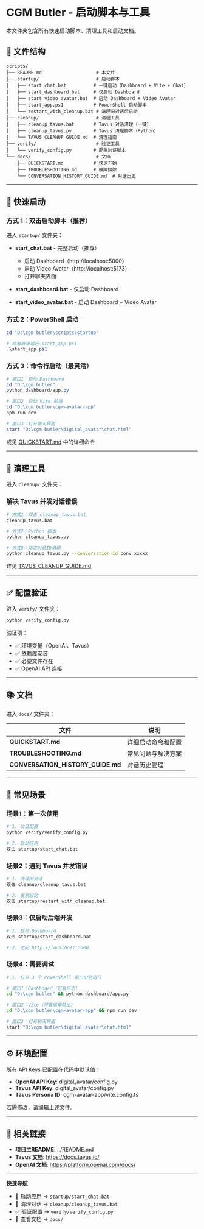 # CGM Butler - 启动脚本与工具

本文件夹包含所有快速启动脚本、清理工具和启动文档。

## 📁 文件结构

```
scripts/
├── README.md                    # 本文件
├── startup/                     # 启动脚本
│   ├── start_chat.bat          # 一键启动（Dashboard + Vite + Chat）
│   ├── start_dashboard.bat     # 仅启动 Dashboard
│   ├── start_video_avatar.bat  # 启动 Dashboard + Video Avatar
│   ├── start_app.ps1           # PowerShell 启动脚本
│   └── restart_with_cleanup.bat # 清理旧对话后启动
├── cleanup/                     # 清理工具
│   ├── cleanup_tavus.bat       # Tavus 对话清理（一键）
│   ├── cleanup_tavus.py        # Tavus 清理脚本（Python）
│   └── TAVUS_CLEANUP_GUIDE.md  # 清理指南
├── verify/                      # 验证工具
│   └── verify_config.py        # 配置验证脚本
└── docs/                        # 文档
    ├── QUICKSTART.md           # 快速开始
    ├── TROUBLESHOOTING.md      # 故障排除
    └── CONVERSATION_HISTORY_GUIDE.md  # 对话历史
```

---

## 🚀 快速启动

### **方式 1：双击启动脚本（推荐）**

进入 `startup/` 文件夹：

- **start_chat.bat** - 完整启动（推荐）
  - 启动 Dashboard（http://localhost:5000）
  - 启动 Video Avatar（http://localhost:5173）
  - 打开聊天界面

- **start_dashboard.bat** - 仅启动 Dashboard
  
- **start_video_avatar.bat** - 启动 Dashboard + Video Avatar

### **方式 2：PowerShell 启动**

```powershell
cd "D:\cgm butler\scripts\startup"

# 或者直接运行 start_app.ps1
.\start_app.ps1
```

### **方式 3：命令行启动（最灵活）**

```powershell
# 窗口1：启动 Dashboard
cd "D:\cgm butler"
python dashboard/app.py

# 窗口2：启动 Vite 前端
cd "D:\cgm butler\cgm-avatar-app"
npm run dev

# 窗口3：打开聊天界面
start "D:\cgm butler\digital_avatar\chat.html"
```

或见 [QUICKSTART.md](./docs/QUICKSTART.md) 中的详细命令

---

## 🧹 清理工具

进入 `cleanup/` 文件夹：

### **解决 Tavus 并发对话错误**

```bash
# 方式1：双击 cleanup_tavus.bat
cleanup_tavus.bat

# 方式2：Python 脚本
python cleanup_tavus.py

# 方式3：指定对话ID清理
python cleanup_tavus.py --conversation-id conv_xxxxx
```

详见 [TAVUS_CLEANUP_GUIDE.md](./cleanup/TAVUS_CLEANUP_GUIDE.md)

---

## ✅ 配置验证

进入 `verify/` 文件夹：

```bash
python verify_config.py
```

验证项：
- ✅ 环境变量（OpenAI、Tavus）
- ✅ 依赖库安装
- ✅ 必要文件存在
- ✅ OpenAI API 连接

---

## 📚 文档

进入 `docs/` 文件夹：

| 文件 | 说明 |
|------|------|
| **QUICKSTART.md** | 详细启动命令和配置 |
| **TROUBLESHOOTING.md** | 常见问题与解决方案 |
| **CONVERSATION_HISTORY_GUIDE.md** | 对话历史管理 |

---

## 🎯 常见场景

### **场景1：第一次使用**
```bash
# 1. 验证配置
python verify/verify_config.py

# 2. 启动应用
双击 startup/start_chat.bat
```

### **场景2：遇到 Tavus 并发错误**
```bash
# 1. 清理旧对话
双击 cleanup/cleanup_tavus.bat

# 2. 重新启动
双击 startup/restart_with_cleanup.bat
```

### **场景3：仅启动后端开发**
```bash
# 1. 启动 Dashboard
双击 startup/start_dashboard.bat

# 2. 访问 http://localhost:5000
```

### **场景4：需要调试**
```bash
# 1. 打开 3 个 PowerShell 窗口分别运行

# 窗口1：Dashboard（可看日志）
cd "D:\cgm butler" && python dashboard/app.py

# 窗口2：Vite（可看编译输出）
cd "D:\cgm butler\cgm-avatar-app" && npm run dev

# 窗口3：打开聊天界面
start "D:\cgm butler\digital_avatar\chat.html"
```

---

## ⚙️ 环境配置

所有 API Keys 已配置在代码中默认值：
- **OpenAI API Key**: digital_avatar/config.py
- **Tavus API Key**: digital_avatar/config.py
- **Tavus Persona ID**: cgm-avatar-app/vite.config.ts

若需修改，请编辑上述文件。

---

## 🔗 相关链接

- **项目主README**: ../README.md
- **Tavus 文档**: https://docs.tavus.io/
- **OpenAI 文档**: https://platform.openai.com/docs/

---

**快速导航**
- 🚀 启动应用 → `startup/start_chat.bat`
- 🧹 清理对话 → `cleanup/cleanup_tavus.bat`
- ✅ 验证配置 → `verify/verify_config.py`
- 📖 查看文档 → `docs/`
